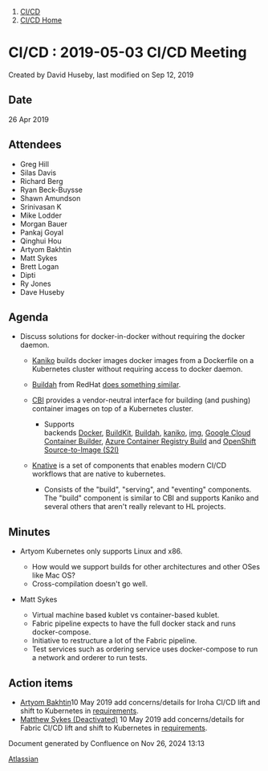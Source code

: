 1. [CI/CD](index.html)
2. [CI/CD Home](19005451.html)

# CI/CD : 2019-05-03 CI/CD Meeting

Created by David Huseby, last modified on Sep 12, 2019

## Date

26 Apr 2019

## Attendees

- Greg Hill
- Silas Davis
- Richard Berg
- Ryan Beck-Buysse
- Shawn Amundson
- Srinivasan K
- Mike Lodder
- Morgan Bauer
- Pankaj Goyal
- Qinghui Hou
- Artyom Bakhtin
- Matt Sykes
- Brett Logan
- Dipti
- Ry Jones
- Dave Huseby

## Agenda

- Discuss solutions for docker-in-docker without requiring the docker daemon.
  
  - [Kaniko](https://github.com/GoogleContainerTools/kaniko) builds docker images docker images from a Dockerfile on a Kubernetes cluster without requiring access to docker daemon.
  - [Buildah](https://github.com/containers/buildah) from RedHat [does something similar](https://thenewstack.io/red-hat-buildah-provides-a-way-to-build-containers-without-the-docker-daemon/).
  - [CBI](https://github.com/containerbuilding/cbi) provides a vendor-neutral interface for building (and pushing) container images on top of a Kubernetes cluster.
    
    - Supports backends [Docker](https://www.docker.com/), [BuildKit](https://github.com/moby/buildkit), [Buildah](https://github.com/projectatomic/buildah), [kaniko](https://github.com/GoogleCloudPlatform/kaniko), [img](https://github.com/genuinetools/img), [Google Cloud Container Builder](https://cloud.google.com/container-builder/), [Azure Container Registry Build](https://azure.microsoft.com/services/container-registry/) and [OpenShift Source-to-Image (S2I)](https://github.com/openshift/source-to-image)
  - [Knative](https://boxboat.com/2018/08/10/building-containers-with-kubernetes-and-knative/) is a set of components that enables modern CI/CD workflows that are native to kubernetes.
    
    - Consists of the "build", "serving", and "eventing" components. The "build" component is similar to CBI and supports Kaniko and several others that aren't really relevant to HL projects.

## Minutes

- Artyom Kubernetes only supports Linux and x86.
  
  - How would we support builds for other architectures and other OSes like Mac OS?
  - Cross-compilation doesn't go well.
- Matt Sykes
  
  - Virtual machine based kublet vs container-based kublet.
  - Fabric pipeline expects to have the full docker stack and runs docker-compose.
  - Initiative to restructure a lot of the Fabric pipeline.
  - Test services such as ordering service uses docker-compose to run a network and orderer to run tests.

## Action items

- [Artyom Bakhtin](https://lf-hyperledger.atlassian.net/wiki/people/5a218e154e565f43b031a31d?ref=confluence)10 May 2019 add concerns/details for Iroha CI/CD lift and shift to Kubernetes in [requirements](Requirements_19011043.html).
- [Matthew Sykes (Deactivated)](https://lf-hyperledger.atlassian.net/wiki/people/712020:1f7370eb-883e-4796-aee4-f780f9c144d1?ref=confluence) 10 May 2019 add concerns/details for Fabric CI/CD lift and shift to Kubernetes in [requirements](Requirements_19011043.html).

Document generated by Confluence on Nov 26, 2024 13:13

[Atlassian](http://www.atlassian.com/)

